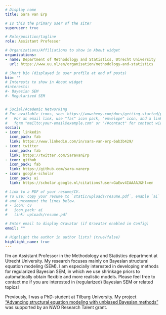 ```yaml
---
# Display name
title: Sara van Erp

# Is this the primary user of the site?
superuser: true

# Role/position/tagline
role: Assistant Professor

# Organizations/Affiliations to show in About widget
organizations:
- name: Department of Methodology and Statistics, Utrecht University
  url: https://www.uu.nl/en/organisation/methodology-and-statistics

# Short bio (displayed in user profile at end of posts)
bio: ''
# Interests to show in About widget
#interests:
#- Bayesian SEM
#- Regularized SEM


# Social/Academic Networking
# For available icons, see: https://wowchemy.com/docs/getting-started/page-builder/#icons
#   For an email link, use "fas" icon pack, "envelope" icon, and a link in the
#   form "mailto:your-email@example.com" or "/#contact" for contact widget.
social:
- icon: linkedin
  icon_pack: fab
  link: https://www.linkedin.com/in/sara-van-erp-6ab3b429/
- icon: twitter
  icon_pack: fab
  link: https://twitter.com/SaravanErp
- icon: github
  icon_pack: fab
  link: https://github.com/sara-vanerp
- icon: google-scholar
  icon_pack: ai
  link: https://scholar.google.nl/citations?user=GaEwv4IAAAAJ&hl=en

# Link to a PDF of your resume/CV.
# To use: copy your resume to `static/uploads/resume.pdf`, enable `ai` icons in `params.toml`, 
# and uncomment the lines below.
# - icon: cv
#   icon_pack: ai
#   link: uploads/resume.pdf

# Enter email to display Gravatar (if Gravatar enabled in Config)
email: ""

# Highlight the author in author lists? (true/false)
highlight_name: true
---
```



I’m an Assistant Professor in the Methodology and Statistics department at Utrecht University. My research focuses mainly on Bayesian structural equation modeling (SEM). I am especially interested in developing methods for regularized Bayesian SEM, in which we use shrinkage priors to automatically obtain flexible and more realistic models. Please feel free to contact me if you are interested in (regularized) Bayesian SEM or related topics!

Previously, I was a PhD-student at Tilburg University. My project [“Advancing structural equation modeling with unbiased Bayesian methods”](https://www.nwo.nl/projecten) was supported by an NWO Research Talent grant.
